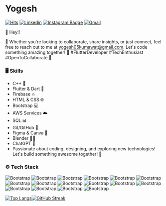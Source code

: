 # Yogesh 
[![Hits](https://hits.seeyoufarm.com/api/count/incr/badge.svg?url=https%3A%2F%2Fgithub.com%2Fhttps://github.com/ykofficial15%2Fhttps://github.com/ykofficial15&count_bg=%2379C83D&title_bg=%23555555&icon=&icon_color=%23E7E7E7&title=Profile+Views&edge_flat=false)](https://hits.seeyoufarm.com)
[![Linkedin](https://img.shields.io/badge/-LinkedIn-blue?style=flat&logo=Linkedin&logoColor=white)](https://www.linkedin.com/in/https://www.linkedin.com/in/yogesh-k-03a080224//)
[![Instagram Badge](https://img.shields.io/badge/-Instagram-purple?logo=instagram&logoColor=white&link=https://instagram.com/https://www.youtube.com/@yogxworld15/)](https://www.instagram.com/https://www.youtube.com/@yogxworld15)
[![Gmail](https://img.shields.io/badge/-Gmail-c14438?style=flat&logo=Gmail&logoColor=white)](mailto:yogesh05kumawat@gmail.com)

👋 Hey!!

🚀 Whether you're looking to collaborate, share insights, or just connect, feel free to reach out to me at yogesh05kumawat@gmail.com. Let's code something amazing together! 🌟 #FlutterDeveloper #TechEnthusiast #OpenToCollaborate 🤖
### 🖥 Skills
- C++ 🚀
- Flutter & Dart 📱
- Firebase 🔥
- HTML & CSS 🌐
- Bootstrap 💻
- AWS Services ☁️
- SQL 📊
- Git/GitHub 🔄
- Figma & Canva 🎨
- Blender 🔄🧊
- ChatGPT 🤖
- Passionate about coding, designing, and exploring new technologies! Let's build something awesome together! 🌟
### ⚙️ Tech Stack

![Bootstrap](https://img.shields.io/badge/-C/C%2B%2B-05122A?style=for-the-badge&logo=C/C++&color=ffffff) ![Bootstrap](https://img.shields.io/badge/-Flutter-05122A?style=for-the-badge&logo=Flutter&color=ffffff) ![Bootstrap](https://img.shields.io/badge/-Dart-05122A?style=for-the-badge&logo=Dart&color=ffffff) ![Bootstrap](https://img.shields.io/badge/-SQL-05122A?style=for-the-badge&logo=SQL&color=ffffff) ![Bootstrap](https://img.shields.io/badge/-Firebase-05122A?style=for-the-badge&logo=Firebase&color=ffffff) ![Bootstrap](https://img.shields.io/badge/-RESTAPI%27s-05122A?style=for-the-badge&logo=RESTAPI's&color=ffffff) ![Bootstrap](https://img.shields.io/badge/-HTML-05122A?style=for-the-badge&logo=HTML&color=ffffff) ![Bootstrap](https://img.shields.io/badge/-CSS-05122A?style=for-the-badge&logo=CSS&color=ffffff) ![Bootstrap](https://img.shields.io/badge/-AWS-05122A?style=for-the-badge&logo=AWS&color=ffffff) ![Bootstrap](https://img.shields.io/badge/-Figma-05122A?style=for-the-badge&logo=Figma&color=ffffff) ![Bootstrap](https://img.shields.io/badge/-Canva-05122A?style=for-the-badge&logo=Canva&color=ffffff) ![Bootstrap](https://img.shields.io/badge/-Blender%203D-05122A?style=for-the-badge&logo=Blender-3D&color=ffffff) 
![Bootstrap](https://img.shields.io/badge/-Git-05122A?style=for-the-badge&logo=Git&color=ffffff) ![Bootstrap](https://img.shields.io/badge/-Github-05122A?style=for-the-badge&logo=Github&color=ffffff) ![Bootstrap](https://img.shields.io/badge/-Android%20Studio-05122A?style=for-the-badge&logo=Android-Studio&color=ffffff) ![Bootstrap](https://img.shields.io/badge/-Visual%20Studio%20Code-05122A?style=for-the-badge&logo=Visual-Studio-Code&color=ffffff)
  <div style="display: flex; float:left;">
        <a href="https://github.com/ykofficial15/github-readme-stats">
    <img src="https://github-readme-stats.vercel.app/api/top-langs/?username=ykofficial15&layout=donut&theme=dark&border_radius=5" alt="Top Langs">
  </a>
    <a href="https://git.io/streak-stats=62">
    <img src="https://github-readme-streak-stats.herokuapp.com?user=ykofficial15&theme=dark&border_radius=5" alt="GitHub Streak">
  </a>
</div>









